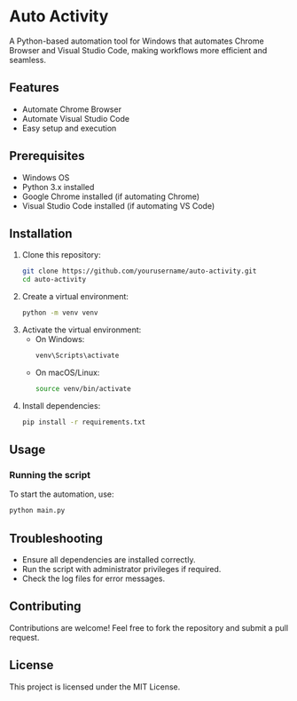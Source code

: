 # Auto Activity

A Python-based automation tool for Windows that automates Chrome Browser and Visual Studio Code, making workflows more efficient and seamless.

## Features

- Automate Chrome Browser
- Automate Visual Studio Code
- Easy setup and execution

## Prerequisites

- Windows OS
- Python 3.x installed
- Google Chrome installed (if automating Chrome)
- Visual Studio Code installed (if automating VS Code)

## Installation

1. Clone this repository:
   ```bash
   git clone https://github.com/yourusername/auto-activity.git
   cd auto-activity
   ```
2. Create a virtual environment:
   ```bash
   python -m venv venv
   ```
3. Activate the virtual environment:
   - On Windows:
     ```bash
     venv\Scripts\activate
     ```
   - On macOS/Linux:
     ```bash
     source venv/bin/activate
     ```
4. Install dependencies:
   ```bash
   pip install -r requirements.txt
   ```

## Usage

### Running the script

To start the automation, use:

```bash
python main.py
```

## Troubleshooting

- Ensure all dependencies are installed correctly.
- Run the script with administrator privileges if required.
- Check the log files for error messages.

## Contributing

Contributions are welcome! Feel free to fork the repository and submit a pull request.

## License

This project is licensed under the MIT License.
